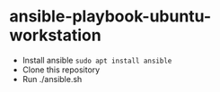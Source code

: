 # ansible-playbook-ubuntu-workstation

* Install ansible `sudo apt install ansible`
* Clone this repository
* Run ./ansible.sh

